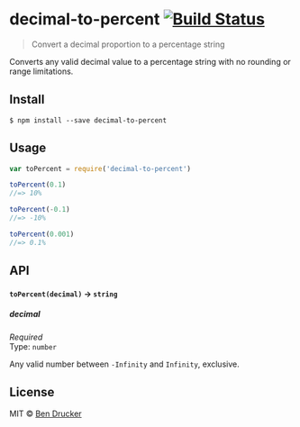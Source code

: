 # decimal-to-percent [![Build Status](https://travis-ci.org/bendrucker/decimal-to-percent.svg?branch=master)](https://travis-ci.org/bendrucker/decimal-to-percent)

> Convert a decimal proportion to a percentage string

Converts any valid decimal value to a percentage string with no rounding or range limitations.

## Install

```
$ npm install --save decimal-to-percent
```


## Usage

```js
var toPercent = require('decimal-to-percent')

toPercent(0.1)
//=> 10%

toPercent(-0.1)
//=> -10%

toPercent(0.001)
//=> 0.1%
```

## API

#### `toPercent(decimal)` -> `string`

##### decimal

*Required*  
Type: `number`

Any valid number between `-Infinity` and `Infinity`, exclusive.


## License

MIT © [Ben Drucker](http://bendrucker.me)
